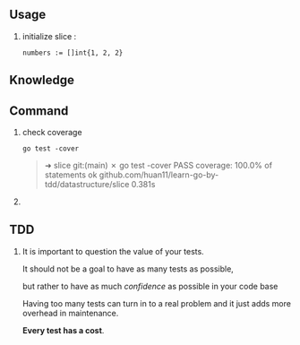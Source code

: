 ## Usage

1. initialize slice : 

   ```
   numbers := []int{1, 2, 2}
   ```

   

## Knowledge



## Command

1. check coverage 

   ```
   go test -cover
   ```

   > ➜  slice git:(main) ✗ go test -cover
   > PASS
   > coverage: 100.0% of statements
   > ok      github.com/huan11/learn-go-by-tdd/datastructure/slice   0.381s

2. 

## TDD

1. It is important to question the value of your tests.

   It should not be a goal to have as many tests as possible, 

   but rather to have as much *confidence* as possible in your code base

   Having too many tests can turn in to a real problem and it just adds more overhead in maintenance. 

   **Every test has a cost**.